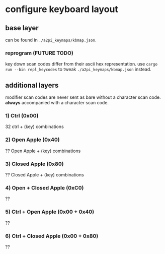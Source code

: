 # configure keyboard layout

## base layer

can be found in `./a2pi_keymaps/kbmap.json`.

### reprogram (FUTURE TODO)

key down scan codes differ from their ascii hex representation. use
`cargo run --bin repl_keycodes` to tweak `./a2pi_keymaps/kbmap.json` instead.

## additional layers

modifier scan codes are never sent as bare without a character scan code.
**always** accompanied with a character scan code.

### 1) Ctrl (0x00)

32 ctrl + (key) combinations

### 2) Open Apple (0x40)

?? Open Apple + (key) combinations

### 3) Closed Apple (0x80)

?? Closed Apple + (key) combinations

### 4) Open + Closed Apple (0xC0)

??

### 5) Ctrl + Open Apple (0x00 + 0x40)

??

### 6) Ctrl + Closed Apple (0x00 + 0x80)

??
